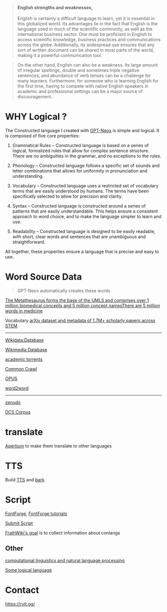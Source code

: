 > #### English strengths and weaknesses,
> English is certainly a difficult language to learn, yet it is essential in this globalized world. Its advantages lie in the fact that English is the language used in much of the scientific community, as well as the international business sector. One must be proficient in English to access scientific knowledge, business practices and communications across the globe. Additionally, its widespread use ensures that any sort of written document can be shared in most parts of the world, making it a powerful communication tool. 

> On the other hand, English can also be a weakness. Its large amount of irregular spellings, double and sometimes triple negative sentences, and abundance of verb tenses can be a challenge for many learners. Furthermore, for someone who is learning English for the first time, having to compete with native English speakers in academic and professional settings can be a major source of discouragement.

# WHY Logical ?
The Constructed language I created with [GPT-Neox](https://github.com/EleutherAI/gpt-neox) is simple and logical. It is composed of five core properties:

1. Grammatical Rules – Constructed language is based on a series of logical, formalized rules that allow for complex sentence structure. There are no ambiguities in the grammar, and no exceptions to the rules.

2. Phonology – Constructed language follows a specific set of sounds and letter combinations that allows for uniformity in pronunciation and understanding.

3. Vocabulary – Constructed language uses a restricted set of vocabulary terms that are easily understood by humans. The terms have been specifically selected to allow for precision and clarity.

4. Syntax – Constructed language is constructed around a series of patterns that are easily understandable. This helps ensure a consistent approach to word choice, and to make the language simpler to learn and use.

5. Readability – Constructed language is designed to be easily readable, with short, clear words and sentences that are unambiguous and straightforward.

All together, these properties ensure a language that is precise and easy to use.

# Word Source Data
> GPT-Neox automatically creates these words

[The Metathesaurus forms the base of the UMLS and comprises over 1 million biomedical concepts and 5 million concept namesThere are 5 million words in medicine](https://www.nlm.nih.gov/research/umls/licensedcontent/umlsknowledgesources.html
)

Vocabulary [arXiv dataset and metadata of 1.7M+ scholarly papers across STEM ](https://www.kaggle.com/datasets/Cornell-University/arxiv)

---
[Wikidata:Database](https://www.wikidata.org/wiki/Wikidata:Database_download)

[Wikimedia Database](https://dumps.wikimedia.org/)

[academic torrents](https://academictorrents.com/)

[Common Crawl](https://commoncrawl.org/the-data/get-started/)

[OPUS](https://opus.nlpl.eu/index.php)

[word2word](https://github.com/kakaobrain/word2word)

---
[zenodo](https://zenodo.org/record/5847100)

[DCS Corpus](http://www.sanskrit-linguistics.org/dcs/index.php?contents=corpus)

# translate
[Apertium](https://github.com/apertium) to make them translate to other languages

# TTS
Build [TTS](https://github.com/coqui-ai/TTS) and [bark
](https://github.com/suno-ai/bark)


# Script
[FontForge](https://github.com/fontforge/fontforge), [FontForge tutorials](https://www.youtube.com/playlist?list=PLAh1LrrdjJQh8vJCqik4xidgTlxoWhiWY)

[Submit Script](https://www.omniglot.com/index.htm)

[FrathWiki's goal](https://www.frathwiki.com/FrathWiki:Goals) is to collect information about conlangs

## Other
[computational linguistics and natural language processing](https://aclanthology.org/volumes/)

[Some logical language](https://loglangs.wiki/Portal)

# Contact
https://rvlt.gg/
